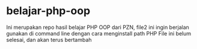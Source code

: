 # belajar-php-oop
Ini merupakan repo hasil belajar PHP OOP dari PZN, file2 ini ingin berjalan gunakan di command line dengan cara menginstall path PHP
File ini belum selesai, dan akan terus bertambah
